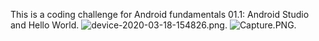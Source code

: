 This is a coding challenge for Android fundamentals 01.1: Android Studio and Hello World.
![device-2020-03-18-154826.png]().
![Capture.PNG]().